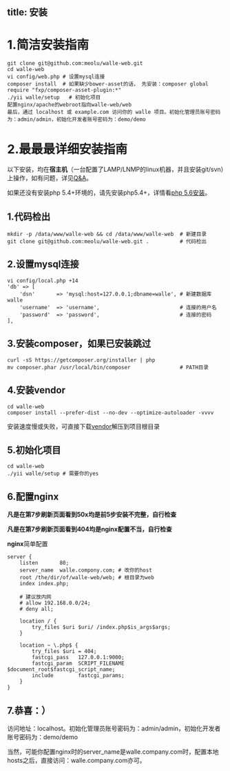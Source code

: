 title: 安装
---

1.简洁安装指南
============
```
git clone git@github.com:meolu/walle-web.git
cd walle-web
vi config/web.php # 设置mysql连接
composer install  # 如果缺少bower-asset的话， 先安装：composer global require "fxp/composer-asset-plugin:*"
./yii walle/setup   # 初始化项目
配置nginx/apache的webroot指向walle-web/web
最后，通过 localhost 或 example.com 访问你的 walle 项目。初始化管理员账号密码为：admin/admin，初始化开发者账号密码为：demo/demo
```

2.最最最详细安装指南
===============

以下安装，均在**宿主机**（一台配置了LAMP/LNMP的linux机器，并且安装git/svn）上操作，如有问题，详见[Q&A](/faq.md)。

如果还没有安装php 5.4+环境的，请先安装php5.4+，详情看[php 5.6安装](/瓦力/2.安装/依赖.html)。


1.代码检出
----------
```
mkdir -p /data/www/walle-web && cd /data/www/walle-web  # 新建目录
git clone git@github.com:meolu/walle-web.git .          # 代码检出
```



2.设置mysql连接
--------------
```
vi config/local.php +14
'db' => [
    'dsn'       => 'mysql:host=127.0.0.1;dbname=walle', # 新建数据库walle
    'username'  => 'username',                          # 连接的用户名
    'password'  => 'password',                          # 连接的密码
],
```

3.安装composer，如果已安装跳过
---------------------------
```
curl -sS https://getcomposer.org/installer | php
mv composer.phar /usr/local/bin/composer                # PATH目录
```

4.安装vendor
-----------
```
cd walle-web
composer install --prefer-dist --no-dev --optimize-autoloader -vvvv
```
安装速度慢或失败，可直接下载[vendor](http://pan.baidu.com/s/1c0wiuyc)解压到项目根目录

5.初始化项目
----------
```
cd walle-web
./yii walle/setup # 需要你的yes
```


6.配置nginx
-----------------
**凡是在第7步刷新页面看到50x均是前5步安装不完整，自行检查**

**凡是在第7步刷新页面看到404均是nginx配置不当，自行检查**

**nginx**简单配置
```
server {
    listen       80;
    server_name  walle.compony.com; # 改你的host
    root /the/dir/of/walle-web/web; # 根目录为web
    index index.php;

    # 建议放内网
    # allow 192.168.0.0/24;
    # deny all;

    location / {
        try_files $uri $uri/ /index.php$is_args$args;
    }

    location ~ \.php$ {
        try_files $uri = 404;
        fastcgi_pass   127.0.0.1:9000;
        fastcgi_param  SCRIPT_FILENAME  $document_root$fastcgi_script_name;
        include        fastcgi_params;
    }
}
```


7.恭喜：）
--------
访问地址：localhost。初始化管理员账号密码为：admin/admin，初始化开发者账号密码为：demo/demo

当然，可能你配置nginx时的server_name是walle.company.com时，配置本地hosts之后，直接访问：walle.company.com亦可。




